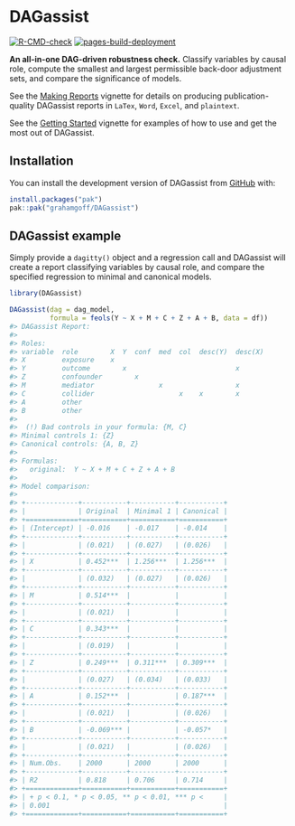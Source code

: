 
<!-- README.md is generated from README.Rmd. Please edit that file -->

# DAGassist

<!-- badges: start -->

[![R-CMD-check](https://github.com/grahamgoff/DAGassist/actions/workflows/R-CMD-check.yaml/badge.svg)](https://github.com/grahamgoff/DAGassist/actions/workflows/R-CMD-check.yaml)
[![pages-build-deployment](https://github.com/grahamgoff/DAGassist/actions/workflows/pages/pages-build-deployment/badge.svg)](https://github.com/grahamgoff/DAGassist/actions/workflows/pages/pages-build-deployment)
<!-- badges: end -->

**An all-in-one DAG-driven robustness check.** Classify variables by
causal role, compute the smallest and largest permissible back-door
adjustment sets, and compare the significance of models.

See the [Making
Reports](https://grahamgoff.github.io/DAGassist/articles/making-reports.html)
vignette for details on producing publication-quality DAGassist reports
in `LaTex`, `Word`, `Excel`, and `plaintext`.

See the [Getting
Started](https://grahamgoff.github.io/DAGassist/articles/get-started.html)
vignette for examples of how to use and get the most out of DAGassist.

## Installation

You can install the development version of DAGassist from
[GitHub](https://github.com/grahamgoff/DAGassist) with:

``` r
install.packages("pak")
pak::pak("grahamgoff/DAGassist")
```

## DAGassist example

Simply provide a `dagitty()` object and a regression call and DAGassist
will create a report classifying variables by causal role, and compare
the specified regression to minimal and canonical models.

``` r
library(DAGassist) 

DAGassist(dag = dag_model, 
          formula = feols(Y ~ X + M + C + Z + A + B, data = df))
#> DAGassist Report: 
#> 
#> Roles:
#> variable  role        X  Y  conf  med  col  desc(Y)  desc(X)
#> X         exposure    x                                     
#> Y         outcome        x                           x      
#> Z         confounder        x                               
#> M         mediator                x                  x      
#> C         collider                     x    x        x      
#> A         other                                             
#> B         other                                             
#> 
#>  (!) Bad controls in your formula: {M, C}
#> Minimal controls 1: {Z}
#> Canonical controls: {A, B, Z}
#> 
#> Formulas:
#>   original:  Y ~ X + M + C + Z + A + B
#> 
#> Model comparison:
#> 
#> +-------------+-----------+-----------+-----------+
#> |             | Original  | Minimal 1 | Canonical |
#> +=============+===========+===========+===========+
#> | (Intercept) | -0.016    | -0.017    | -0.014    |
#> +-------------+-----------+-----------+-----------+
#> |             | (0.021)   | (0.027)   | (0.026)   |
#> +-------------+-----------+-----------+-----------+
#> | X           | 0.452***  | 1.256***  | 1.256***  |
#> +-------------+-----------+-----------+-----------+
#> |             | (0.032)   | (0.027)   | (0.026)   |
#> +-------------+-----------+-----------+-----------+
#> | M           | 0.514***  |           |           |
#> +-------------+-----------+-----------+-----------+
#> |             | (0.021)   |           |           |
#> +-------------+-----------+-----------+-----------+
#> | C           | 0.343***  |           |           |
#> +-------------+-----------+-----------+-----------+
#> |             | (0.019)   |           |           |
#> +-------------+-----------+-----------+-----------+
#> | Z           | 0.249***  | 0.311***  | 0.309***  |
#> +-------------+-----------+-----------+-----------+
#> |             | (0.027)   | (0.034)   | (0.033)   |
#> +-------------+-----------+-----------+-----------+
#> | A           | 0.152***  |           | 0.187***  |
#> +-------------+-----------+-----------+-----------+
#> |             | (0.021)   |           | (0.026)   |
#> +-------------+-----------+-----------+-----------+
#> | B           | -0.069*** |           | -0.057*   |
#> +-------------+-----------+-----------+-----------+
#> |             | (0.021)   |           | (0.026)   |
#> +-------------+-----------+-----------+-----------+
#> | Num.Obs.    | 2000      | 2000      | 2000      |
#> +-------------+-----------+-----------+-----------+
#> | R2          | 0.818     | 0.706     | 0.714     |
#> +=============+===========+===========+===========+
#> | + p < 0.1, * p < 0.05, ** p < 0.01, *** p <     |
#> | 0.001                                           |
#> +=============+===========+===========+===========+
```
